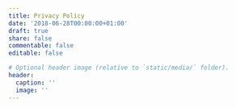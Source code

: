 ```yaml
---
title: Privacy Policy
date: '2018-06-28T00:00:00+01:00'
draft: true
share: false
commentable: false
editable: false

# Optional header image (relative to `static/media/` folder).
header:
  caption: ''
  image: ''
---
```


<!--
Add your privacy policy here and set `draft: false` to publish it. Otherwise, delete this file if you don't need it.
-->
